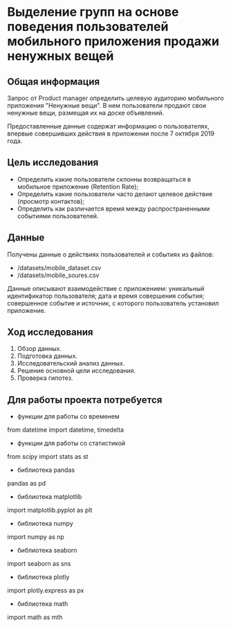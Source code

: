 # Выделение групп на основе поведения пользователей мобильного приложения продажи ненужных вещей

## Общая информация

Запрос от Product manager определить целевую аудиторию мобильного приложения "Ненужные вещи". В нем пользователи продают свои ненужные вещи, размещая их на доске объявлений. 

Предоставленные данные содержат информацию о пользователях, впервые совершивших действия в приложении после 7 октября 2019 года.

## Цель исследования

- Определить какие пользователи склонны возвращаться в мобильное приложение (Retention Rate);
- Определить какие пользователи часто делают целевое действие (просмотр контактов);
- Определить как различается время между распространенными событиями пользователей.

## Данные

Получены данные о действиях пользователей и событиях из файлов: 
* /datasets/mobile_dataset.csv
* /datasets/mobile_soures.csv

Данные описывают взаимодействие с приложением: уникальный идентификатор пользователя; дата и время совершения события; совершенное событие и источник, с которого пользователь установил приложение.

## Ход исследования

   1. Обзор данных.
   2. Подготовка данных.
   3. Исследовательский анализ данных.
   4. Решение основной цели исследования.
   5. Проверка гипотез.

## Для работы проекта потребуется
* функции для работы со временем

from datetime import datetime, timedelta
* функции для работы со статистикой

from scipy import stats as st 
* библиотека pandas

pandas as pd 
* библиотека matplotlib

import matplotlib.pyplot as plt 
* библиотека numpy

import numpy as np 
* библиотека seaborn

import seaborn as sns 
* библиотека plotly

import plotly.express as px 
* библиотека math

import math as mth 